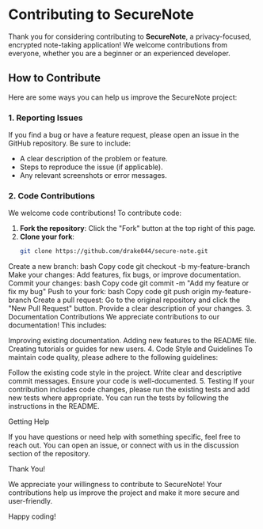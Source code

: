 # Contributing to SecureNote

Thank you for considering contributing to **SecureNote**, a privacy-focused, encrypted note-taking application! We welcome contributions from everyone, whether you are a beginner or an experienced developer.

## How to Contribute

Here are some ways you can help us improve the SecureNote project:

### 1. Reporting Issues
If you find a bug or have a feature request, please open an issue in the GitHub repository. Be sure to include:
- A clear description of the problem or feature.
- Steps to reproduce the issue (if applicable).
- Any relevant screenshots or error messages.

### 2. Code Contributions
We welcome code contributions! To contribute code:
1. **Fork the repository**: Click the "Fork" button at the top right of this page.
2. **Clone your fork**: 
   ```bash
   git clone https://github.com/drake044/secure-note.git
Create a new branch:
bash
Copy code
git checkout -b my-feature-branch
Make your changes: Add features, fix bugs, or improve documentation.
Commit your changes:
bash
Copy code
git commit -m "Add my feature or fix my bug"
Push to your fork:
bash
Copy code
git push origin my-feature-branch
Create a pull request: Go to the original repository and click the "New Pull Request" button. Provide a clear description of your changes.
3. Documentation Contributions
We appreciate contributions to our documentation! This includes:

Improving existing documentation.
Adding new features to the README file.
Creating tutorials or guides for new users.
4. Code Style and Guidelines
To maintain code quality, please adhere to the following guidelines:

Follow the existing code style in the project.
Write clear and descriptive commit messages.
Ensure your code is well-documented.
5. Testing
If your contribution includes code changes, please run the existing tests and add new tests where appropriate. You can run the tests by following the instructions in the README.

Getting Help

If you have questions or need help with something specific, feel free to reach out. You can open an issue, or connect with us in the discussion section of the repository.

Thank You!

We appreciate your willingness to contribute to SecureNote! Your contributions help us improve the project and make it more secure and user-friendly.

Happy coding!